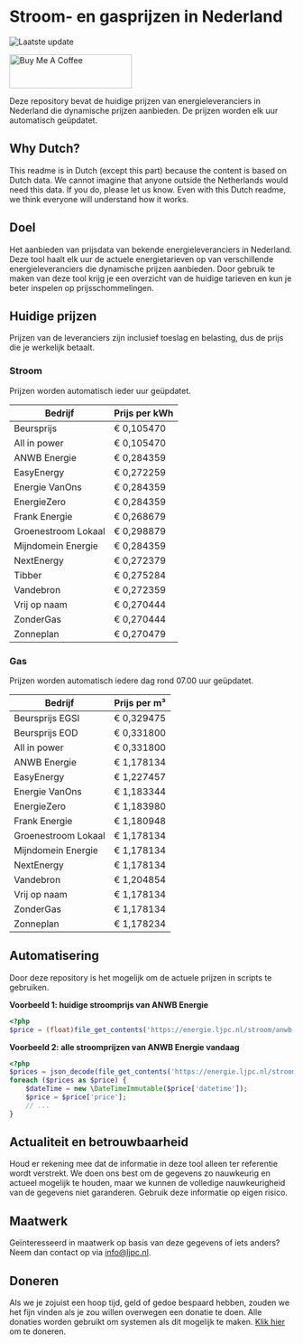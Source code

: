 # Stroom- en gasprijzen in Nederland

![Laatste update](https://img.shields.io/badge/laatste%20update-2025--08--01%2000%3A00%20CET-brightgreen)

<a href="https://www.buymeacoffee.com/Lars-" target="_blank"><img src="https://cdn.buymeacoffee.com/buttons/v2/default-orange.png" alt="Buy Me A Coffee" height="60" style="height: 60px !important;width: 217px !important;" ></a>

Deze repository bevat de huidige prijzen van energieleveranciers in Nederland die dynamische prijzen aanbieden. De prijzen worden elk uur automatisch geüpdatet.

## Why Dutch?

This readme is in Dutch (except this part) because the content is based on Dutch data. We cannot imagine that anyone outside the Netherlands would need this data. If you do, please let us know. Even with this Dutch readme, we think
everyone will understand how it works.

## Doel

Het aanbieden van prijsdata van bekende energieleveranciers in Nederland. Deze tool haalt elk uur de actuele energietarieven op van verschillende energieleveranciers die dynamische prijzen aanbieden. Door gebruik te maken van deze tool
krijg je een overzicht van de huidige tarieven en kun je beter inspelen op prijsschommelingen.

## Huidige prijzen

Prijzen van de leveranciers zijn inclusief toeslag en belasting, dus de prijs die je werkelijk betaalt.

### Stroom

Prijzen worden automatisch ieder uur geüpdatet.

 Bedrijf | Prijs per kWh 
---------|---------------
Beursprijs | € 0,105470
All in power | € 0,105470
ANWB Energie | € 0,284359
EasyEnergy | € 0,272259
Energie VanOns | € 0,284359
EnergieZero | € 0,284359
Frank Energie | € 0,268679
Groenestroom Lokaal | € 0,298879
Mijndomein Energie | € 0,284359
NextEnergy | € 0,272379
Tibber | € 0,275284
Vandebron | € 0,272359
Vrij op naam | € 0,270444
ZonderGas | € 0,270444
Zonneplan | € 0,270479


### Gas

Prijzen worden automatisch iedere dag rond 07.00 uur geüpdatet.

 Bedrijf | Prijs per m³ 
---------|--------------
Beursprijs EGSI | € 0,329475
Beursprijs EOD | € 0,331800
All in power | € 0,331800
ANWB Energie | € 1,178134
EasyEnergy | € 1,227457
Energie VanOns | € 1,183344
EnergieZero | € 1,183980
Frank Energie | € 1,180948
Groenestroom Lokaal | € 1,178134
Mijndomein Energie | € 1,178134
NextEnergy | € 1,178134
Vandebron | € 1,204854
Vrij op naam | € 1,178134
ZonderGas | € 1,178134
Zonneplan | € 1,178234


## Automatisering

Door deze repository is het mogelijk om de actuele prijzen in scripts te gebruiken.

**Voorbeeld 1: huidige stroomprijs van ANWB Energie**

```php
<?php
$price = (float)file_get_contents('https://energie.ljpc.nl/stroom/anwb-energie-nu.txt');

```

**Voorbeeld 2: alle stroomprijzen van ANWB Energie vandaag**

```php
<?php
$prices = json_decode(file_get_contents('https://energie.ljpc.nl/stroom/all-in-power-vandaag.json'),true);
foreach ($prices as $price) {
    $dateTime = new \DateTimeImmutable($price['datetime']);
    $price = $price['price'];
    // ...
}
```

## Actualiteit en betrouwbaarheid

Houd er rekening mee dat de informatie in deze tool alleen ter referentie wordt verstrekt. We doen ons best om de gegevens zo nauwkeurig en actueel mogelijk te houden, maar we kunnen de volledige nauwkeurigheid van de gegevens niet
garanderen. Gebruik deze informatie op eigen risico.

## Maatwerk

Geïnteresseerd in maatwerk op basis van deze gegevens of iets anders? Neem dan contact op
via [info@ljpc.nl](mailto:info@ljpc.nl?subject=Energie%20prijzen).

## Doneren

Als we je zojuist een hoop tijd, geld of gedoe bespaard hebben, zouden we het fijn vinden als je zou willen overwegen een
donatie te doen. Alle donaties worden gebruikt om systemen als dit mogelijk te
maken. [Klik hier](https://www.buymeacoffee.com/Lars-) om te doneren.

